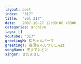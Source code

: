 ```yaml
---
layout: post
index:  "317"
title:  "vol.317"
date:   2007-10-27 12:00:00 +0300
categories: archive
tags: []
youtube: "317"
greetingM: 松ちゃんパーマ
greetingT: 高須ちゃんつくしんぼ
songName: 天までとどけ
singer: さだまさし
---
```

